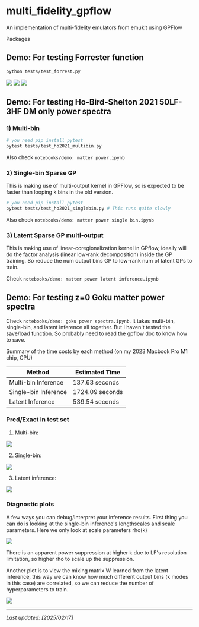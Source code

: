 # multi_fidelity_gpflow

An implementation of multi-fidelity emulators from emukit using GPFlow

Packages

## Demo: For testing Forrester function

```bash
python tests/test_forrest.py
```

![](images/Figure_1.png)
![](images/Figure_2.png)
![](images/Figure_3.png)

## Demo: For testing Ho-Bird-Shelton 2021 50LF-3HF DM only power spectra

### 1) Multi-bin

```bash
# you need pip install pytest
pytest tests/test_ho2021_multibin.py
```

Also check `notebooks/demo: matter power.ipynb`

### 2) Single-bin Sparse GP

This is making use of multi-output kernel in GPFlow, so is expected to be faster than looping k bins in the old version.

```bash
# you need pip install pytest
pytest tests/test_ho2021_singlebin.py # This runs quite slowly
```

Also check `notebooks/demo: matter power single bin.ipynb`

### 3) Latent Sparse GP multi-output

This is making use of linear-coregionalization kernel in GPflow, ideally will do the factor analysis (linear low-rank decomposition) inside the GP training. So reduce the num output bins GP to low-rank num of latent GPs to train.

Check `notebooks/demo: matter power latent inference.ipynb`

## Demo: For testing z=0 Goku matter power spectra


Check `notebooks/demo: goku power spectra.ipynb`. It takes multi-bin, single-bin, and latent inference all together. But I haven't tested the save/load function. So probably need to read the gpflow doc to know how to save.

Summary of the time costs by each method (on my 2023 Macbook Pro M1 chip, CPU)


| Method               | Estimated Time |
|----------------------|---------------|
| Multi-bin Inference | 137.63 seconds |
| Single-bin Inference | 1724.09 seconds |
| Latent Inference    | 539.54 seconds |

### Pred/Exact in test set

1) Multi-bin: 

![](images/test_goku/pred_exact_multibin.png)

2) Single-bin:

![](images/test_goku/pred_exact_singlebin.png)

3) Latent inference:

![](images/test_goku/pred_exact_latentinference.png)

### Diagnostic plots

A few ways you can debug/interpret your inference results. First thing you can do is looking at the single-bin inference's lengthscales and scale parameters. Here we only look at scale parameters rho(k)

![](images/test_goku/rho_singlebin.png)

There is an apparent power suppression at higher k due to LF's resolution limitation, so higher rho to scale up the suppression.

Another plot is to view the mixing matrix W learned from the latent inference, this way we can know how much different output bins (k modes in this case) are correlated, so we can reduce the number of hyperparameters to train.

![](images/test_goku/learned_W_matrix.png)

---
_Last updated: [2025/02/17]_

